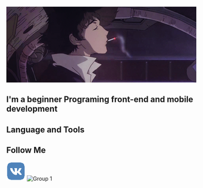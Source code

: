[![Header](https://github.com/424Nkita-Csharsfta4/424Nkita-Csharsfta4/blob/main/424Nkita-Csharsfta4-main/assets/1.gif)](https://vk.com/php1234python)

## I'm a beginner Programing front-end  and mobile development

## Language and Tools


## Follow Me
![Vkontakte](https://github.com/424Nkita-Csharsfta4/424Nkita-Csharsfta4/blob/main/assets/vk-logo-transparent%20(1).png)
![Group 1](https://user-images.githubusercontent.com/103760832/179835855-e4de2c00-e72a-4a1e-a6d5-cf397871eaf9.png)
